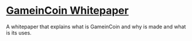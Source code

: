 # [GameinCoin Whitepaper](../../wiki)
A whitepaper that explains what is GameinCoin and why is made and what is its uses.

